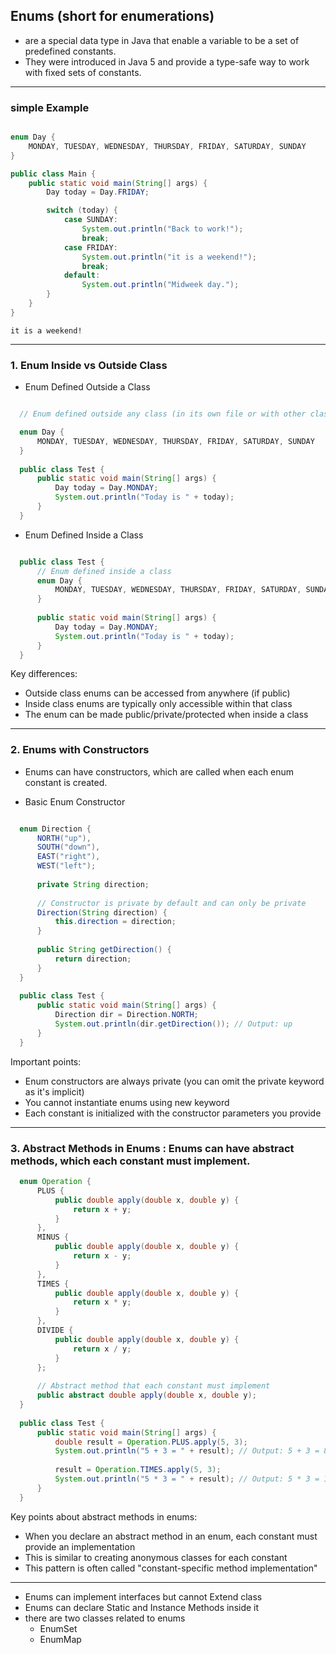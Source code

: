 ## Enums (short for enumerations) 

* are a special data type in Java that enable a variable to be a set of predefined constants.
* They were introduced in Java 5 and provide a type-safe way to work with fixed sets of constants.

--- 

### simple Example

``` java

enum Day {
    MONDAY, TUESDAY, WEDNESDAY, THURSDAY, FRIDAY, SATURDAY, SUNDAY
}

public class Main {
    public static void main(String[] args) {
        Day today = Day.FRIDAY;

        switch (today) {
            case SUNDAY:
                System.out.println("Back to work!");
                break;
            case FRIDAY:
                System.out.println("it is a weekend!");
                break;
            default:
                System.out.println("Midweek day.");
        }
    }
}
```

    it is a weekend!

---


### 1. Enum Inside vs Outside Class

- Enum Defined Outside a Class

``` java 

  // Enum defined outside any class (in its own file or with other classes)

  enum Day {
      MONDAY, TUESDAY, WEDNESDAY, THURSDAY, FRIDAY, SATURDAY, SUNDAY
  }
  
  public class Test {
      public static void main(String[] args) {
          Day today = Day.MONDAY;
          System.out.println("Today is " + today);
      }
  }

```

- Enum Defined Inside a Class

``` java 

  public class Test {
      // Enum defined inside a class
      enum Day {
          MONDAY, TUESDAY, WEDNESDAY, THURSDAY, FRIDAY, SATURDAY, SUNDAY
      }
      
      public static void main(String[] args) {
          Day today = Day.MONDAY;
          System.out.println("Today is " + today);
      }
  }

```

Key differences:
- Outside class enums can be accessed from anywhere (if public)
- Inside class enums are typically only accessible within that class
- The enum can be made public/private/protected when inside a class

---
  
### 2. Enums with Constructors

- Enums can have constructors, which are called when each enum constant is created.

- Basic Enum Constructor

``` java

  enum Direction {
      NORTH("up"), 
      SOUTH("down"), 
      EAST("right"), 
      WEST("left");
      
      private String direction;
      
      // Constructor is private by default and can only be private
      Direction(String direction) {
          this.direction = direction;
      }
      
      public String getDirection() {
          return direction;
      }
  }
  
  public class Test {
      public static void main(String[] args) {
          Direction dir = Direction.NORTH;
          System.out.println(dir.getDirection()); // Output: up
      }
  }

```
Important points:
- Enum constructors are always private (you can omit the private keyword as it's implicit)
- You cannot instantiate enums using new keyword
- Each constant is initialized with the constructor parameters you provide

--- 

### 3. Abstract Methods in Enums : Enums can have abstract methods, which each constant must implement.

``` java
  enum Operation {
      PLUS {
          public double apply(double x, double y) {
              return x + y;
          }
      },
      MINUS {
          public double apply(double x, double y) {
              return x - y;
          }
      },
      TIMES {
          public double apply(double x, double y) {
              return x * y;
          }
      },
      DIVIDE {
          public double apply(double x, double y) {
              return x / y;
          }
      };
      
      // Abstract method that each constant must implement
      public abstract double apply(double x, double y);
  }
  
  public class Test {
      public static void main(String[] args) {
          double result = Operation.PLUS.apply(5, 3);
          System.out.println("5 + 3 = " + result); // Output: 5 + 3 = 8.0
          
          result = Operation.TIMES.apply(5, 3);
          System.out.println("5 * 3 = " + result); // Output: 5 * 3 = 15.0
      }
  }

  ```

Key points about abstract methods in enums:
- When you declare an abstract method in an enum, each constant must provide an implementation
- This is similar to creating anonymous classes for each constant
- This pattern is often called "constant-specific method implementation"

---

- Enums can implement interfaces but cannot Extend class
- Enums can declare Static and Instance Methods inside it
- there are two classes related to enums 
  - EnumSet
  - EnumMap

